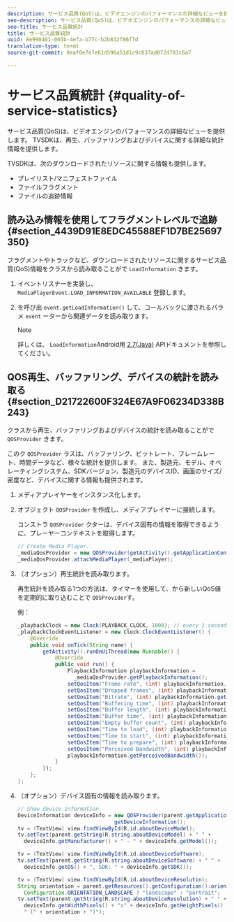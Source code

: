 ```yaml
---
description: サービス品質(QoS)は、ビデオエンジンのパフォーマンスの詳細なビューを提供します。 TVSDKは、再生、バッファリングおよびデバイスに関する詳細な統計情報を提供します。
seo-description: サービス品質(QoS)は、ビデオエンジンのパフォーマンスの詳細なビューを提供します。 TVSDKは、再生、バッファリングおよびデバイスに関する詳細な統計情報を提供します。
seo-title: サービス品質統計
title: サービス品質統計
uuid: 8e990461-065b-4efa-b77c-b2b832f86f7d
translation-type: tm+mt
source-git-commit: 0eaf0e7e7e61d596a51d1c9c837ad072d703c6a7

---
```



# サービス品質統計 {#quality-of-service-statistics}

サービス品質(QoS)は、ビデオエンジンのパフォーマンスの詳細なビューを提供します。 TVSDKは、再生、バッファリングおよびデバイスに関する詳細な統計情報を提供します。

TVSDKは、次のダウンロードされたリソースに関する情報も提供します。

* プレイリスト/マニフェストファイル
* ファイルフラグメント
* ファイルの追跡情報

## 読み込み情報を使用してフラグメントレベルで追跡 {#section_4439D91E8EDC45588EF1D7BE25697350}

フラグメントやトラックなど、ダウンロードされたリソースに関するサービス品質(QoS)情報をクラスから読み取ることがで `LoadInformation` きます。

1. イベントリスナーを実装し、 `MediaPlayerEvent.LOAD_INFORMATION_AVAILABLE` 登録します。
1. を呼び出 `event.getLoadInformation()` して、コールバックに渡されるパラメ `event` ーターから関連データを読み取ります。

   >[!NOTE]
   >
   >詳しくは、 `LoadInformation`Android用 [2.7(Java)](https://help.adobe.com/en_US/primetime/api/psdk/javadoc_2.7/index.html) APIドキュメントを参照してください。

## QOS再生、バッファリング、デバイスの統計を読み取る {#section_D21722600F324E67A9F06234D338B243}

クラスから再生、バッファリングおよびデバイスの統計を読み取ることがで `QOSProvider` きます。

このク `QOSProvider` ラスは、バッファリング、ビットレート、フレームレート、時間データなど、様々な統計を提供します。 また、製造元、モデル、オペレーティングシステム、SDKバージョン、製造元のデバイスID、画面のサイズ/密度など、デバイスに関する情報も提供されます。

1. メディアプレイヤーをインスタンス化します。
1. オブジェクト `QOSProvider` を作成し、メディアプレイヤーに接続します。

   コンストラ `QOSProvider` クターは、デバイス固有の情報を取得できるように、プレーヤーコンテキストを取得します。

   ```java
   // Create Media Player. 
   _mediaQosProvider = new QOSProvider(getActivity().getApplicationContext()); 
   _mediaQosProvider.attachMediaPlayer(_mediaPlayer);
   ```

1. （オプション）再生統計を読み取ります。

   再生統計を読み取る1つの方法は、タイマーを使用して、から新しいQoS値を定期的に取り込むことで `QOSProvider`す。

   例：

   ```java
   _playbackClock = new Clock(PLAYBACK_CLOCK, 1000); // every 1 second 
   _playbackClockEventListener = new Clock.ClockEventListener() { 
       @Override 
       public void onTick(String name) { 
           getActivity().runOnUiThread(new Runnable() { 
               @Override 
               public void run() { 
                   PlaybackInformation playbackInformation =  
                     _mediaQosProvider.getPlaybackInformation();  
                   setQosItem("Frame rate", (int) playbackInformation.getFrameRate());  
                   setQosItem("Dropped frames", (int) playbackInformation.getDroppedFrameCount()); 
                   setQosItem("Bitrate", (int) playbackInformation.getBitrate()); 
                   setQosItem("Buffering time", (int) playbackInformation.getBufferingTime());  
                   setQosItem("Buffer length", (int) playbackInformation.getBufferLength());  
                   setQosItem("Buffer time", (int) playbackInformation.getBufferTime());  
                   setQosItem("Empty buffer count", (int) playbackInformation.getEmptyBufferCount());  
                   setQosItem("Time to load", (int) playbackInformation.getTimeToLoad());  
                   setQosItem("Time to start", (int) playbackInformation.getTimeToStart()); 
                   setQosItem("Time to prepare", (int) playbackInformation.getTimeToPrepare()); 
                   setQosItem("Perceived Bandwidth", (int) playbackInformation.getPerceivedBandwidth());   
                   playbackInformation.getPerceivedBandwidth()); 
               } 
           }); 
       }; 
   }; 
   ```

1. （オプション）デバイス固有の情報を読み取ります。

   ```java
   // Show device information 
   DeviceInformation deviceInfo = new QOSProvider(parent.getApplicationContext()). 
                                  getDeviceInformation(); 
   tv = (TextView) view.findViewById(R.id.aboutDeviceModel); 
   tv.setText(parent.getString(R.string.aboutDeviceModel) + " " +  
     deviceInfo.getManufacturer() + " - " + deviceInfo.getModel()); 
   
   tv = (TextView) view.findViewById(R.id.aboutDeviceSoftware); 
   tv.setText(parent.getString(R.string.aboutDeviceSoftware) + " " +  
     deviceInfo.getOS() + ", SDK: " + deviceInfo.getSDK()); 
   
   tv = (TextView) view.findViewById(R.id.aboutDeviceResolutin); 
   String orientation = parent.getResources().getConfiguration().orientation ==  
     Configuration.ORIENTATION_LANDSCAPE ? "landscape" : "portrait"; 
   tv.setText(parent.getString(R.string.aboutDeviceResolution) + " " +  
     deviceInfo.getWidthPixels() + "x" + deviceInfo.getHeightPixels() +  
     " (" + orientation + ")"); 
   ```

